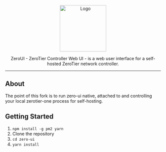 <br />
<p align="center">
  <a href="https://github.com/dec0dOS/zero-ui">
    <img src="docs/images/logo.png" alt="Logo" width="150" height="150">
  </a>

  <p align="center">
    ZeroUI - ZeroTier Controller Web UI - is a web user interface for a self-hosted ZeroTier network controller.
    <br />
  </p>
</p>

---

## About

The point of this fork is to run zero-ui native, attached to and controlling your local zerotier-one process for self-hosting.

## Getting Started

1. `npm install -g pm2 yarn`
2. Clone the repository
3. `cd zero-ui`
4. `yarn install`
